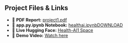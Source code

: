 ## Project Files & Links

- 📄 **PDF Report:** [project1.pdf](project1.pdf)
- 📓 **app.py.ipynb Notebook:** [healthai.ipynb](healthai.ipynb)[DOWNLOAD](https://github.com/23ucs580-spec/HEALTHI-AI-222003/releases/download/v1.1.0/healthai.1.ipynb)
- 🤖 **Live Hugging Face:** [Health-AI1 Space](https://huggingface.co/spaces/RAJASEKAR1/health-ai1)
- 🎥 **Demo Video:** [Watch here](https://github.com/23ucs580-spec/HEALTHI-AI-222003/releases/download/v1.0.0/demo.vedio.1.1.mp4)


